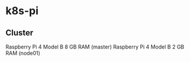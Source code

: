 # k8s-pi

## Cluster

Raspberry Pi 4 Model B 8 GB RAM (master)
Raspberry Pi 4 Model B 2 GB RAM (node01)
